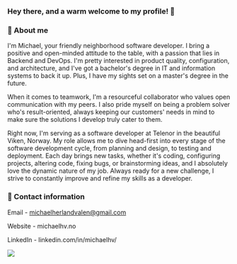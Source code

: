 ### Hey there, and a warm welcome to my profile! 👋



### 📙 About me

I'm Michael, your friendly neighborhood software developer. I bring a positive and open-minded attitude to the table, with a passion that lies in Backend and DevOps. I'm pretty interested in product quality, configuration, and architecture, and I've got a bachelor's degree in IT and information systems to back it up. Plus, I have my sights set on a master's degree in the future.

When it comes to teamwork, I'm a resourceful collaborator who values open communication with my peers. I also pride myself on being a problem solver who's result-oriented, always keeping our customers' needs in mind to make sure the solutions I develop truly cater to them.

Right now, I'm serving as a software developer at Telenor in the beautiful Viken, Norway. My role allows me to dive head-first into every stage of the software development cycle, from planning and design, to testing and deployment. Each day brings new tasks, whether it's coding, configuring projects, altering code, fixing bugs, or brainstorming ideas, and I absolutely love the dynamic nature of my job. Always ready for a new challenge, I strive to constantly improve and refine my skills as a developer.

### 📧 Contact information 
Email - michaelherlandvalen@gmail.com

Website - michaelhv.no

LinkedIn - linkedin.com/in/michaelhv/

[![](https://visitcount.itsvg.in/api?id=MHV&label=Profile%20Views&icon=2&pretty=true)](https://visitcount.itsvg.in)
<!--
**OriginalMHV/OriginalMHV** is a ✨ _special_ ✨ repository because its `README.md` (this file) appears on your GitHub profile.

Here are some ideas to get you started:

- 🔭 I’m currently working on ...
- 🌱 I’m currently learning ...
- 👯 I’m looking to collaborate on ...
- 🤔 I’m looking for help with ...
- 💬 Ask me about ...
- 📫 How to reach me: ...
- 😄 Pronouns: ...
- ⚡ Fun fact: ...
-->

